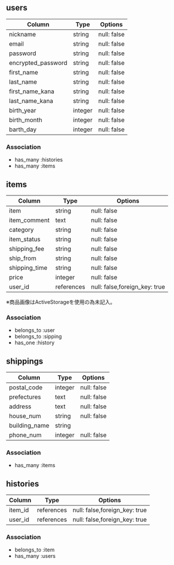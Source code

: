 ## users

|Column            |Type   |Options        |
|------------------|-------|---------------|
|nickname          |string |null: false    |
|email             |string |null: false    |
|password          |string |null: false    |
|encrypted_password|string |null: false    |
|first_name        |string |null: false    |
|last_name         |string |null: false    |
|first_name_kana   |string |null: false    |
|last_name_kana    |string |null: false    |
|birth_year        |integer|null: false    |
|birth_month       |integer|null: false    |
|barth_day         |integer|null: false    |

### Association
* has_many :histories  
* has_many :items  
  
## items

|Column            |Type      |Options                      |
|------------------|----------|-----------------------------|
|item              |string    |null: false                  |
|item_comment      |text      |null: false                  |
|category          |string    |null: false                  |
|item_status       |string    |null: false                  |
|shipping_fee      |string    |null: false                  |
|ship_from         |string    |null: false                  |
|shipping_time     |string    |null: false                  |
|price             |integer   |null: false                  |
|user_id           |references|null: false,foreign_key: true|
※商品画像はActiveStorageを使用の為未記入。

### Association
* belongs_to :user  
* belongs_to :sipping
* has_one :history  
  
## shippings

|Column            |Type   |Options                      |
|------------------|-------|-----------------------------|
|postal_code       |integer|null: false                  |
|prefectures       |text   |null: false                  |
|address           |text   |null: false                  |
|house_num         |string |null: false                  |
|building_name     |string |                             |
|phone_num         |integer|null: false                  |

### Association
* has_many :items  
  
## histories

|Column            |Type      |Options                      |
|------------------|----------|-----------------------------|
|item_id           |references|null: false,foreign_key: true|
|user_id           |references|null: false,foreign_key: true|

### Association
* belongs_to :item  
* has_many :users